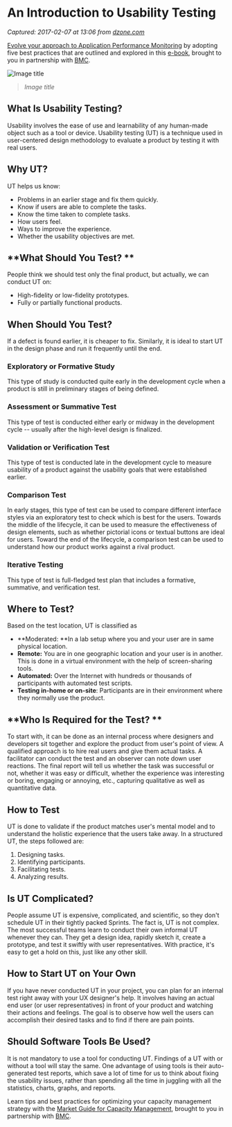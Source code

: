 # An Introduction to Usability Testing

_Captured: 2017-02-07 at 13:06 from [dzone.com](https://dzone.com/articles/is-usability-testing-ut-a-complicated-process?oid=facebook&utm_content=buffera4733&utm_medium=social&utm_source=twitter.com&utm_campaign=buffer)_

[Evolve your approach to Application Performance Monitoring](https://dzone.com/go?i=161135&u=http%3A%2F%2Fwww.bmc.com%2Fforms%2FPA-APM-BMCcom-FY17-eBook-Form.html) by adopting five best practices that are outlined and explored in this [e-book](https://dzone.com/go?i=161135&u=http%3A%2F%2Fwww.bmc.com%2Fforms%2FPA-APM-BMCcom-FY17-eBook-Form.html), brought to you in partnership with [BMC](https://dzone.com/go?i=161135&u=http%3A%2F%2Fwww.bmc.com%2Fforms%2FPA-APM-BMCcom-FY17-eBook-Form.html).

![Image title](https://dzone.com/storage/temp/4107661-ut.jpg)

> _Image title_

## **What Is Usability Testing?**

Usability involves the ease of use and learnability of any human-made object such as a tool or device. Usability testing (UT) is a technique used in user-centered design methodology to evaluate a product by testing it with real users.

## **Why UT?**

UT helps us know:

  * Problems in an earlier stage and fix them quickly.
  * Know if users are able to complete the tasks.
  * Know the time taken to complete tasks.
  * How users feel.
  * Ways to improve the experience.
  * Whether the usability objectives are met.

## **What Should You Test? **

People think we should test only the final product, but actually, we can conduct UT on:

  * High-fidelity or low-fidelity prototypes.
  * Fully or partially functional products.

## **When Should You Test?**

If a defect is found earlier, it is cheaper to fix. Similarly, it is ideal to start UT in the design phase and run it frequently until the end.

### **Exploratory or Formative Study**

This type of study is conducted quite early in the development cycle when a product is still in preliminary stages of being defined.

### **Assessment or Summative Test**

This type of test is conducted either early or midway in the development cycle -- usually after the high-level design is finalized.

### **Validation or Verification Test**

This type of test is conducted late in the development cycle to measure usability of a product against the usability goals that were established earlier.

### **Comparison Test**

In early stages, this type of test can be used to compare different interface styles via an exploratory test to check which is best for the users. Towards the middle of the lifecycle, it can be used to measure the effectiveness of design elements, such as whether pictorial icons or textual buttons are ideal for users. Toward the end of the lifecycle, a comparison test can be used to understand how our product works against a rival product.

### **Iterative Testing**

This type of test is full-fledged test plan that includes a formative, summative, and verification test.

## **Where to Test?**

Based on the test location, UT is classified as

  * **Moderated: **In a lab setup where you and your user are in same physical location.
  * **Remote:** You are in one geographic location and your user is in another. This is done in a virtual environment with the help of screen-sharing tools.
  * **Automated:** Over the Internet with hundreds or thousands of participants with automated test scripts.
  * **Testing in-home or on-site**: Participants are in their environment where they normally use the product.

## **Who Is Required for the Test? **

To start with, it can be done as an internal process where designers and developers sit together and explore the product from user's point of view. A qualified approach is to hire real users and give them actual tasks. A facilitator can conduct the test and an observer can note down user reactions. The final report will tell us whether the task was successful or not, whether it was easy or difficult, whether the experience was interesting or boring, engaging or annoying, etc., capturing qualitative as well as quantitative data.

## **How to Test**

UT is done to validate if the product matches user's mental model and to understand the holistic experience that the users take away. In a structured UT, the steps followed are:

  1. Designing tasks.
  2. Identifying participants.
  3. Facilitating tests.
  4. Analyzing results.

## **Is UT Complicated?**

People assume UT is expensive, complicated, and scientific, so they don't schedule UT in their tightly packed Sprints. The fact is, UT is not complex. The most successful teams learn to conduct their own informal UT whenever they can. They get a design idea, rapidly sketch it, create a prototype, and test it swiftly with user representatives. With practice, it's easy to get a hold on this, just like any other skill.

## **How to Start UT on Your Own**

If you have never conducted UT in your project, you can plan for an internal test right away with your UX designer's help. It involves having an actual end user (or user representatives) in front of your product and watching their actions and feelings. The goal is to observe how well the users can accomplish their desired tasks and to find if there are pain points.

## **Should Software Tools Be Used?**

It is not mandatory to use a tool for conducting UT. Findings of a UT with or without a tool will stay the same. One advantage of using tools is their auto-generated test reports, which save a lot of time for us to think about fixing the usability issues, rather than spending all the time in juggling with all the statistics, charts, graphs, and reports.

Learn tips and best practices for optimizing your capacity management strategy with the [Market Guide for Capacity Management](https://dzone.com/go?i=161136&u=http%3A%2F%2Fwww.bmc.com%2Fforms%2FPA-BCO-GartnerMarketGuide-CapMgmtTools-AR.html), brought to you in partnership with [BMC](https://dzone.com/go?i=161136&u=http%3A%2F%2Fwww.bmc.com%2Fforms%2FPA-BCO-GartnerMarketGuide-CapMgmtTools-AR.html).
